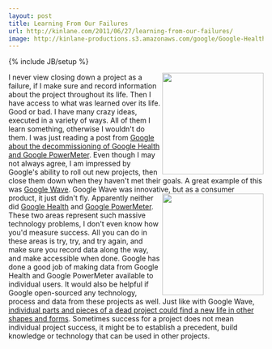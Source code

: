 ```yaml
---
layout: post
title: Learning From Our Failures
url: http://kinlane.com/2011/06/27/learning-from-our-failures/
image: http://kinlane-productions.s3.amazonaws.com/google/Google-Health-Logo.gif
---
```

{% include JB/setup %}
<img src="http://kinlane-productions.s3.amazonaws.com/google/Google-Health-Logo.gif"  width="200" align="right" />I never view closing down a project as a failure, if I make sure and record information about the project throughout its life. Then I have access to what was learned over its life. Good or bad.
I have many crazy ideas, executed in a variety of ways. All of them I learn something, otherwise I wouldn't do them.
I was just reading a post from <a title="Google about the decommissioning of Google Health and Google PowerMeter" href="http://googleblog.blogspot.com/2011/06/update-on-google-health-and-google.html?utm_source=feedburner&amp;utm_medium=feed&amp;utm_campaign=Feed%3A+blogspot%2FMKuf+%28Official+Google+Blog%29">Google about the decommissioning of Google Health and Google PowerMeter</a>. Even though I may not always agree, I am impressed by Google's ability to roll out new projects, then close them down when they haven't met their goals.
A great example of this was <a title="Google Wave" href="http://www.kinlane.com/2010/09/google-wave-open-source/">Google Wave</a>. Google Wave was innovative, but as a consumer product, it just didn't fly.
<img src="http://kinlane-productions.s3.amazonaws.com/google/google-powermeter.gif"  width="200" align="right" />Apparently neither did <a title="Google Health" href="http://www.google.com/intl/en-US/health/about/">Google Health</a> and <a title="Google PowerMeter" href="http://www.google.com/powermeter/about/">Google PowerMeter</a>. These two areas represent such massive technology problems, I don't even know how you'd measure success. All you can do in these areas is try, try, and try again, and make sure you record data along the way, and make accessible when done.
Google has done a good job of making data from Google Health and Google PowerMeter available to individual users. It would also be helpful if Google open-sourced any technology, process and data from these projects as well.
Just like with Google Wave, <a title="Google Wave" href="http://www.kinlane.com/2010/09/google-wave-open-source/">individual parts and pieces of a dead project could find a new life in other shapes and forms</a>. Sometimes success for a project does not mean individual project success, it might be to establish a precedent, build knowledge or technology that can be used in other projects.